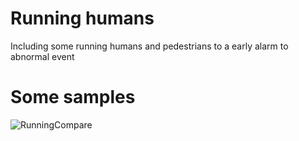 # Running humans
Including some running humans and pedestrians to a early alarm to abnormal event

# Some samples 

![RunningCompare](https://user-images.githubusercontent.com/36837595/190318445-a3dc2beb-8ce5-41a4-9c76-199c28c0d698.jpg)
